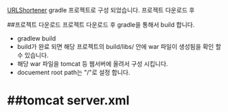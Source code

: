 [URLShortener](https://github.com/pulgeun/Shortener/new/master/Shortener) gradle 프로젝트로 구성 되었습니다.
프로젝트 다운로드 후 

##프로젝트 다운로드
프로젝트 다운로드 후 gradle을 통해서 build 합니다.
* gradlew build
* build가 완료 되면 해당 프로젝트의 build/libs/ 안에 war 파일이 생성됨을 확인 할수 있습니다.
* 해당 war 파일을 tomcat 등 웹서버에 올려서 구성 시킵니다.
* docuement root path는 "/"로 설정 합니다.

##tomcat server.xml
==
<Context docBase="Shortener" path="/" reloadable="true" source="org.eclipse.jst.j2ee.server:Shortener"/></Host>

